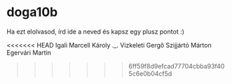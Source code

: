 # doga10b

Ha ezt elolvasod, írd ide a neved és kapsz egy plusz pontot :)

<<<<<<< HEAD
Igali Marcell Károly ._.
Vizkeleti Gergő
Szijjártó Márton
Egervári Martin
>>>>>>> 6ff59f8d9efcad77704cbba93f405c6e0b04cf5d

